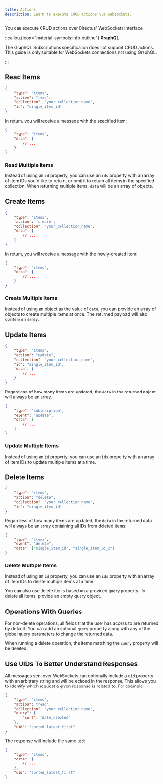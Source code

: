 ```yaml
---
title: Actions
description: Learn to execute CRUD actions via websockets.
---
```


You can execute CRUD actions over Directus' WebSockets interface.

::callout{icon="material-symbols:info-outline"}
**GraphQL**

The GraphQL Subscriptions specification does not support CRUD actions. This guide is only suitable for WebSockets
connections not using GraphQL.

:::

## Read Items

```json
{
	"type": "items",
	"action": "read",
	"collection": "your_collection_name",
	"id": "single_item_id"
}
```

In return, you will receive a message with the specified item:

```json
{
	"type": "items",
	"data": {
		// ...
	}
}
```

### Read Multiple Items

Instead of using an `id` property, you can use an `ids` property with an array of item IDs you'd like to return, or omit
it to return all items in the specified collection. When returning multiple items, `data` will be an array of objects.

## Create Items

```json
{
	"type": "items",
	"action": "create",
	"collection": "your_collection_name",
	"data": {
		// ...
	}
}
```

In return, you will receive a message with the newly-created item:

```json
{
	"type": "items",
	"data": {
		// ...
	}
}
```

### Create Multiple Items

Instead of using an object as the value of `data`, you can provide an array of objects to create multiple items at once.
The returned payload will also contain an array.

## Update Items

```json
{
	"type": "items",
	"action": "update",
	"collection": "your_collection_name",
	"id": "single_item_id",
	"data": {
		// ...
	}
}
```

Regardless of how many items are updated, the `data` in the returned object will always be an array.

```json
{
	"type": "subscription",
	"event": "update",
	"data": [
		// ...
	]
}
```

### Update Multiple Items

Instead of using an `id` property, you can use an `ids` property with an array of item IDs to update multiple items at a
time.

## Delete Items

```json
{
	"type": "items",
	"action": "delete",
	"collection": "your_collection_name",
	"id": "single_item_id"
}
```

Regardless of how many items are updated, the `data` in the returned data will always be an array containing all IDs
from deleted items:

```json
{
	"type": "items",
	"event": "delete",
	"data": ["single_item_id", "single_item_id_2"]
}
```

### Delete Multiple Items

Instead of using an `id` property, you can use an `ids` property with an array of item IDs to delete multiple items at a
time.

You can also use delete items based on a provided `query` property. To delete all
items, provide an empty query object.

## Operations With Queries

For non-delete operations, all fields that the user has access to are returned by default. You can add an optional
`query` property along with any of the global query parameters to change the returned data.

When running a delete operation, the items matching the `query` property will be deleted.

## Use UIDs To Better Understand Responses

All messages sent over WebSockets can optionally include a `uid` property with an arbitrary string and will be echoed in
the response. This allows you to identify which request a given response is related to. For example:

```json
{
	"type": "items",
	"action": "read",
	"collection": "your_collection_name",
	"query": {
		"sort": "date_created"
	},
	"uid": "sorted_latest_first"
}
```

The response will include the same `uid`:

```json
{
	"type": "items",
	"data": {
		// ...
	},
	"uid": "sorted_latest_first"
}
```
